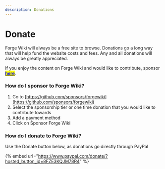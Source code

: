 ```yaml
---
description: Donations
---
```


# Donate

Forge Wiki will always be a free site to browse. Donations go a long way that will help fund the website costs and fees. Any and all donations will always be greatly appreciated.&#x20;

If you enjoy the content on Forge Wiki and would like to contribute, sponsor [<mark style="color:blue;">**here**</mark>](https://github.com/sponsors/forgewiki).

### How do I sponsor to Forge Wiki?

1. Go to [https://github.com/sponsors/forgewiki](https://github.com/sponsors/forgewiki)
2. Select the sponsorship tier or one time donation that you would like to contribute towards
3. Add a payment method
4. Click on Sponsor Forge Wiki

### How do I donate to Forge Wiki?

Use the Donate button below, as donations go directly through PayPal

{% embed url="https://www.paypal.com/donate/?hosted_button_id=8FZE3KQJM78R4" %}
